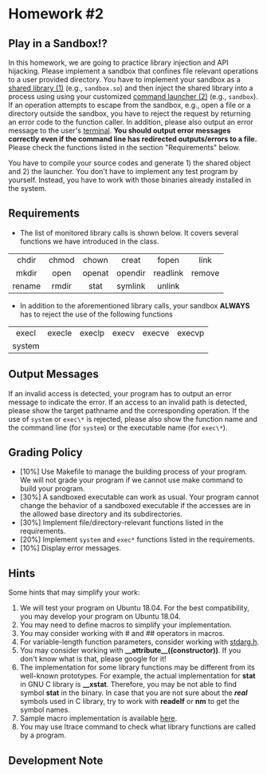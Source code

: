 # Homework #2

## Play in a Sandbox!?

In this homework, we are going to practice library injection and API hijacking. Please implement a sandbox that confines file relevant operations to a user provided directory. You have to implement your sandbox as a <u>shared library (1)</u> (e.g., `sandbox.so`) and then inject the shared library into a process using using your customized <u>command launcher (2)</u> (e.g., `sandbox`). If an operation attempts to escape from the sandbox, e.g., open a file or a directory outside the sandbox, you have to reject the request by returning an error code to the function caller. In addition, please also output an error message to the user's <u>terminal</u>. **You should output error messages correctly even if the command line has redirected outputs/errors to a file.** Please check the functions listed in the section "Requirements" below.

You have to compile your source codes and generate 1) the shared object and 2) the launcher. You don't have to implement any test program by yourself. Instead, you have to work with those binaries already installed in the system.

## Requirements

* The list of monitored library calls is shown below. It covers several functions we have introduced in the class.

|           |           |           |           |           |           |
|:---------:|:---------:|:---------:|:---------:|:---------:|:---------:|
|chdir      |chmod      |chown      |creat      |fopen      |link       |
|mkdir      |open       |openat     |opendir    |readlink   |remove     |
|rename     |rmdir      |stat       |symlink    |unlink     |           |

* In addition to the aforementioned library calls, your sandbox **ALWAYS** has to reject the use of the following functions

|           |           |           |           |           |           |
|:---------:|:---------:|:---------:|:---------:|:---------:|:---------:|
|execl      |execle     |execlp     |execv      |execve     |execvp     |
|system     |           |           |           |           |           |

## Output Messages

If an invalid access is detected, your program has to output an error message to indicate the error. If an access to an invalid path is detected, please show the target pathname and the corresponding operation. If the use of `system` or `exec\*` is rejected, please also show the function name and the command line (for `system`) or the executable name (for `exec\*`).

## Grading Policy

* \[10%\] Use Makefile to manage the building process of your program. We will not grade your program if we cannot use make command to build your program.
* \[30%\] A sandboxed executable can work as usual. Your program cannot change the behavior of a sandboxed executable if the accesses are in the allowed base directory and its subdirectories.
* \[30%\] Implement file/directory-relevant functions listed in the requirements.
* \[20%\] Implement `system` and `exec*` functions listed in the requirements.
* \[10%\] Display error messages.

## Hints

Some hints that may simplify your work:

1. We will test your program on Ubuntu 18.04. For the best compatibility, you may develop your program on Ubuntu 18.04.
2. You may need to define macros to simplify your implementation.
3. You may consider working with # and ## operators in macros.
4. For variable-length function parameters, consider working with [stdarg.h](http://man7.org/linux/man-pages/man0/stdarg.h.0p.html).
5. You may consider working with **\_\_attribute\_\_((constructor))**. If you don't know what is that, please google for it!
6. The implementation for some library functions may be different from its well-known prototypes. For example, the actual implementation for **stat** in GNU C library is **__xstat**. Therefore, you may be not able to find symbol **stat** in the binary. In case that you are not sure about the ***real*** symbols used in C library, try to work with **readelf** or **nm** to get the symbol names.
7. Sample macro implementation is available [here](https://people.cs.nctu.edu.tw/~chuang/courses/unixprog/resources/hw2_sandbox/macro.txt).
8. You may use ltrace command to check what library functions are called by a program.

## Development Note
